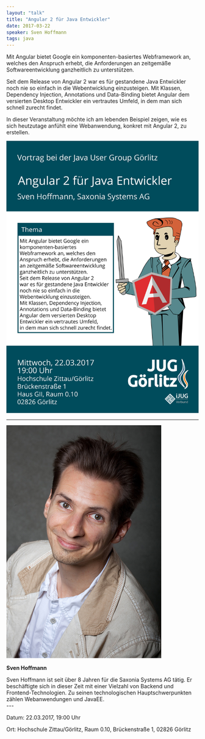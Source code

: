 ```yaml
---
layout: "talk"
title: "Angular 2 für Java Entwickler"
date: 2017-03-22
speaker: Sven Hoffmann
tags: java
---
```


Mit Angular bietet Google ein komponenten-basiertes Webframework an, welches den Anspruch erhebt, 
die Anforderungen an zeitgemäße Softwareentwicklung ganzheitlich zu unterstützen. 

Seit dem Release von Angular 2 war es für gestandene Java Entwickler noch nie so einfach in die Webentwicklung einzusteigen. 
Mit Klassen, Dependency Injection, Annotations und Data-Binding bietet Angular dem versierten Desktop Entwickler ein vertrautes Umfeld, 
in dem man sich schnell zurecht findet.

In dieser Veranstaltung möchte ich am lebenden Beispiel zeigen, wie es sich heutzutage anfühlt eine Webanwendung, konkret mit Angular 2, zu erstellen.

<img class="event-poster" src="/images/plakat_2017_03.png">

---
<div class="speaker-info">
  <div class="short-info">
    <img src="/images/hoffmann_sven.jpg">
    <p><strong>Sven Hoffmann</strong></p>
  </div>
  <div class="description">
  Sven Hoffmann ist seit über 8 Jahren für die Saxonia Systems AG tätig. 
  Er beschäftigte sich in dieser Zeit mit einer Vielzahl von Backend und Frontend-Technologien. 
  Zu seinen technologischen Hauptschwerpunkten zählen Webanwendungen und JavaEE.  
  </div>
</div>
---

Datum: 22.03.2017, 19:00 Uhr

Ort: Hochschule Zittau/Görlitz, Raum 0.10, Brückenstraße 1, 02826 Görlitz
